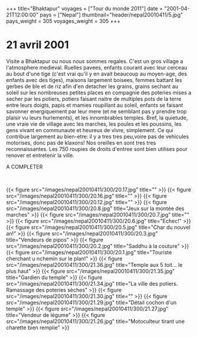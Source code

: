 +++
title="Bhaktapur"
voyages = ["Tour du monde 2011"]
date = "2001-04-21T12:00:00"
pays = ["Nepal"]
thumbnail="header/nepal20010411/5.jpg"
pays_weight = 305
voyages_weight = 305
+++
# 21 avril 2001

 Visite a Bhaktapur ou nous nous sommes regales. C'est un gros village a l'atmosphere 
medieval. Ruelles pavees, enfants courant avec leur cerceau au bout d'une tige 
(c'est vrai qu'il y en avait beaucoup au moyen-age, des enfants avec des tiges), 
maisons largement boisees, femmes battant les gerbes de ble et de riz afin d'en 
detacher les grains, grains sechant au soleil sur les nombreuses petites places 
en compagnie des poteries mises a secher par les potiers, potiers faisant naitre 
de multiples pots de la terre entre leurs doigts, papis et mamies roupillant 
au soleil, enfants se faisant savonner energiquement par leur mere (et ne semblant 
pas y prendre trop plaisir vu leurs hurlements), et les innombrables temples. 
Bref, la quietude, une vraie vie de village avec les marches, les poules et 
les poussins, les gens vivant en communaute et heureux de vivre, simplement. 
Ce qui contribue largement au bien-etre: il y a tres tres peu,voire pas de vehicules 
motorises, donc pas de klaxons! Nos oreilles en sont tres tres reconnaissantes. 
Les 750 roupies de droits d'entree sont bien utilises pour renover et entretenir 
la ville. 

A COMPLETER

&nbsp; 


<div id="TOTO">{{< figure src="/images/nepal20010411/300/20.17.jpg" title="" >}}
{{< figure src="/images/nepal20010411/300/20.16.jpg" title="" >}}
{{< figure src="/images/nepal20010411/300/20.12.jpg" title="" >}}
{{< figure src="/images/nepal20010411/300/20.8.jpg" title="Jeux sur la montée des marches" >}}
{{< figure src="/images/nepal20010411/300/20.7.jpg" title="" >}}
{{< figure src="/images/nepal20010411/300/20.6.jpg" title="Echec!" >}}
{{< figure src="/images/nepal20010411/300/20.5.jpg" title="Char du nouvel an!" >}}
{{< figure src="/images/nepal20010411/300/20.3.jpg" title="Vendeurs de pipos" >}}
{{< figure src="/images/nepal20010411/300/20.2.jpg" title="Saddhu à la couture" >}}
{{< figure src="/images/nepal20010411/300/20.1.jpg" title="Touriste cherchant u nchemin sur le plan!" >}}
{{< figure src="/images/nepal20010411/300/21.36.jpg" title="Temple aux 5 toit... le plus haut" >}}
{{< figure src="/images/nepal20010411/300/21.35.jpg" title="Gardien du temple" >}}
{{< figure src="/images/nepal20010411/300/21.34.jpg" title="La ville des potiers. Ramassage des poteries sèches" >}}
{{< figure src="/images/nepal20010411/300/21.30.jpg" title="" >}}
{{< figure src="/images/nepal20010411/300/21.29.jpg" title="Détail cochon d'un temple" >}}
{{< figure src="/images/nepal20010411/300/21.27.jpg" title="Vendeur de légume" >}}
{{< figure src="/images/nepal20010411/300/21.26.jpg" title="Motoculteur tirant une charette bien remplie" >}}
